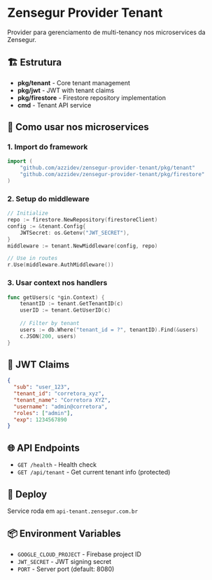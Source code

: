# Zensegur Provider Tenant

Provider para gerenciamento de multi-tenancy nos microservices da Zensegur.

## 🏗️ Estrutura

- **pkg/tenant** - Core tenant management
- **pkg/jwt** - JWT with tenant claims
- **pkg/firestore** - Firestore repository implementation
- **cmd** - Tenant API service

## 🚀 Como usar nos microservices

### 1. Import do framework
```go
import (
    "github.com/azzidev/zensegur-provider-tenant/pkg/tenant"
    "github.com/azzidev/zensegur-provider-tenant/pkg/firestore"
)
```

### 2. Setup do middleware
```go
// Initialize
repo := firestore.NewRepository(firestoreClient)
config := &tenant.Config{
    JWTSecret: os.Getenv("JWT_SECRET"),
}
middleware := tenant.NewMiddleware(config, repo)

// Use in routes
r.Use(middleware.AuthMiddleware())
```

### 3. Usar context nos handlers
```go
func getUsers(c *gin.Context) {
    tenantID := tenant.GetTenantID(c)
    userID := tenant.GetUserID(c)
    
    // Filter by tenant
    users := db.Where("tenant_id = ?", tenantID).Find(&users)
    c.JSON(200, users)
}
```

## 🔐 JWT Claims

```json
{
  "sub": "user_123",
  "tenant_id": "corretora_xyz", 
  "tenant_name": "Corretora XYZ",
  "username": "admin@corretora",
  "roles": ["admin"],
  "exp": 1234567890
}
```

## 🌐 API Endpoints

- `GET /health` - Health check
- `GET /api/tenant` - Get current tenant info (protected)

## 🚀 Deploy

Service roda em `api-tenant.zensegur.com.br`

## 📦 Environment Variables

- `GOOGLE_CLOUD_PROJECT` - Firebase project ID
- `JWT_SECRET` - JWT signing secret
- `PORT` - Server port (default: 8080)